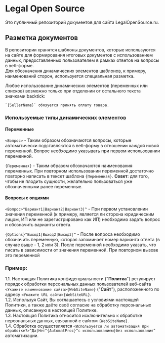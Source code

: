 # Legal Open Source
Это публичный репозиторий документов для сайта LegalOpenSource.ru.  
  
## Разметка документов  
В репозитории хранятся шаблоны документов, которые используются на сайте для формирования итоговых документов с использованием данных, предоставленных пользователем в рамках ответов на вопросы в веб-форме.  
Для обозначения динамических элементов шаблонов, к примеру, наименований сторон, используется специальная разметка.   
  
Любое использование динамических элементов (переменных или списков) возможно только при отделении от остального текста значками backtick:
```
`{SellerName}` обязуется принять оплату товара.
```
  
### Используемые типы динамических элементов
#### Переменные
`<Вопрос>` - Таким образом обозначаются вопросы, которые автоматически подставляются в веб-форму в отношении каждой новой переменной. Вопрос необходимо указывать при первом использовании переменной.  

`{Переменная}` - Таким образом обозначаются наименования переменных. При повторном использовании переменной достаточно повторно написать в тексет шаблона `{Переменная}`. **Совет**: для того, чтобы не плодить сущности, желательно пользоваться уже обозначенными ранее переменные. 
#### Вопросы с опциями
`<Вопрос>^Вариант1|Вариант2|Вариант3|^` - При первом установлении значения переменной (к примеру, является ли сторона юридическим лицом, ИП или не зарегистрировано как ИП) необходимо задать вопрос и обозначить варианты ответа.
  
`{Options}^Выход1|Выход2|Выход3|^` - После вопроса необходимо обозначить переменную, которая запоминает номер варианта ответа (в случае выше - 1, 2 или 3). После переменной необходимо указать, что писать в зависимости от значения переменной. При повторном вызове это переменной 
### Пример:  
1.1. Настоящая Политика конфиденциальности ("**Политка**") регулирует порядок обработки персональных данных пользователей веб-сайта `<Укажите наименование сайта>{WebSiteName}` ("**Сайт**"), расположенного по адресу `<Укажите URL сайта>{WebSiteURL}`.  
1.2. Используя Сайт, Вы соглашаетесь с условиями настоящей Политики, а также даёте своё согласие на обработку персональных данных, описанную в настоящей Политике.  
1.3. Настоящая Политика относится исключительно к обработке персональных данных, связанной с сайтом `{WebSiteName}`.  
1.4. Обработка осуществляется `<Используется ли автоматизация при обработке?>^Да|Нет^{AutomatProc}^с использованием|без использования^` автоматизации.
